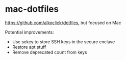# mac-dotfiles
https://github.com/alkoclick/dotfiles, but focused on Mac

Potential improvements:
* Use sekey to store SSH keys in the secure enclave
* Restore apt stuff
* Remove deprecated count from keys